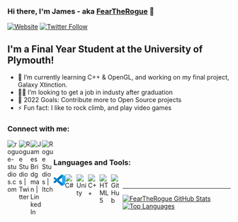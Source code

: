 ### Hi there, I'm James - aka [FearTheRogue][website] :wave:

[![Website](https://img.shields.io/website?label=rogue-studios.com&style=for-the-badge&url=https%3A%2F%2Frogue-studios.com)](https://www.rogue-studios.com)
[![Twitter Follow](https://img.shields.io/twitter/follow/roguestudiosdev?color=1DA1F2&logo=twitter&style=for-the-badge)](https://twitter.com/intent/follow?original_referer=https%3A%2F%2Fgithub.com%2FcodeSTACKr&screen_name=roguestudiosdev)

## I'm a Final Year Student at the University of Plymouth!

- :thinking: I’m currently learning C++ & OpenGL, and working on my final project, Galaxy Xtinction.
- :student: I’m looking to get a job in industy after graduation
- :crossed_fingers: 2022 Goals: Contribute more to Open Source projects
- :zap: Fun fact: I like to rock climb, and play video games 

### Connect with me:

[<img align="left" alt="rogue-studios.com" width="26px" src="https://raw.githubusercontent.com/FearTheRogue/profile-images/main/images/website-icon.png?token=GHSAT0AAAAAABQPFFNC4DOFW3SGKGUMZKDAYS6VN6Q"/>][website]
[<img align="left" alt="Rogue Studios | Twitter" width="26px" src="https://raw.githubusercontent.com/FearTheRogue/profile-images/main/images/Twitter%20social%20icons%20-%20circle%20-%20blue.png?token=GHSAT0AAAAAABQPFFND63PTZLU6HZVV3JKSYS6WHPQ"/>][twitter]
[<img align="left" alt="James Bridgman | LinkedIn" width="26px" src="https://raw.githubusercontent.com/FearTheRogue/profile-images/main/images/LI-In-Bug.png?token=GHSAT0AAAAAABQPFFNDKN6J26AY34PM55J4YS6U5CQ"/>][linkedin]
[<img align="left" alt="Rogue Studios | Itch" width="26px" src="https://user-images.githubusercontent.com/7604468/87527283-e4b9eb00-c659-11ea-8281-dc9d8377ce30.png"/>][Itch]

<br />

### Languages and Tools:

<img align="left" alt="Visual Studio Code" width="26px" src="https://raw.githubusercontent.com/github/explore/80688e429a7d4ef2fca1e82350fe8e3517d3494d/topics/visual-studio-code/visual-studio-code.png" />
<img align="left" alt="C#" width="26px" src="https://raw.githubusercontent.com/jmnote/z-icons/master/svg/csharp.svg"/>
<img align="left" alt="Unity" width="26px" src="https://raw.githubusercontent.com/halak/unity-editor-icons/master/icons/small/d_UnityLogo.png"/>
<img align="left" alt="C++" width="26px" src="https://raw.githubusercontent.com/jmnote/z-icons/master/svg/cpp.svg"/>
<img align="left" alt="HTML5" width="26px" src="https://raw.githubusercontent.com/FearTheRogue/profile-images/main/images/blender_icon_1024x1024.png?token=GHSAT0AAAAAABQPFFNCVCO32HHTXRDGG2IEYS6VQEQ"/>
<img align="left" alt="GitHub" width="26px" src="https://raw.githubusercontent.com/FearTheRogue/profile-images/main/images/GitHub-Mark-Light-120px-plus.png?token=GHSAT0AAAAAABQPFFNCCCNPAOAZBWSHJBJAYS6VNJQ"/>

<br />

---

[![FearTheRogue GitHub Stats](https://github-readme-stats.vercel.app/api?username=FearTheRogue&include_all_commits=true&count_private=true&show_icons=true&hide=stars&theme=nord)](https://github.com/anuraghazra/github-readme-stats)
[![Top Languages](https://github-readme-stats.vercel.app/api/top-langs/?username=FearTheRogue&layout=compact&theme=nord)](https://github.com/anuraghazra/github-readme-stats)

[website]: https://www.rogue-studios.com
[twitter]: https://twitter.com/roguestudiosdev
[linkedin]: https://www.linkedin.com/in/james-bridgman-934282172/
[Itch]: https://rogue-studios.itch.io/
